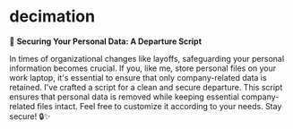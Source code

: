 # decimation

🔐 **Securing Your Personal Data: A Departure Script**

In times of organizational changes like layoffs, safeguarding your personal information becomes crucial. If you, like me, store personal files on your work laptop, it's essential to ensure that only company-related data is retained. I've crafted a script for a clean and secure departure.
This script ensures that personal data is removed while keeping essential company-related files intact. Feel free to customize it according to your needs. Stay secure! 🔒✨
